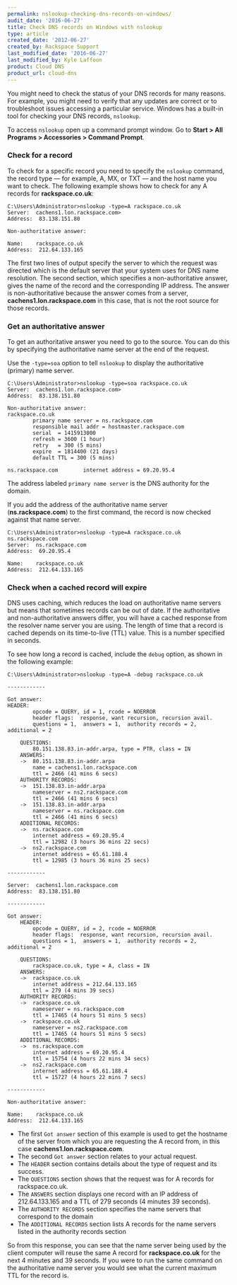 ```yaml
---
permalink: nslookup-checking-dns-records-on-windows/
audit_date: '2016-06-27'
title: Check DNS records on Windows with nslookup
type: article
created_date: '2012-06-27'
created_by: Rackspace Support
last_modified_date: '2016-06-27'
last_modified_by: Kyle Laffoon
product: Cloud DNS
product_url: cloud-dns
---
```


You might need to check the status of your DNS records for many reasons. For
example, you might need to verify that any updates are correct or to
troubleshoot issues accessing a particular service. Windows has a
built-in tool for checking your DNS records, `nslookup`.

To access `nslookup` open up a command prompt window. Go to **Start > All Programs > Accessories > Command Prompt**.

### Check for a record

To check for a specific record you need to specify the `nslookup` command,
the record type &mdash; for example, A, MX, or TXT &mdash; and the host name you want to check. The following
example shows how to check for any A records for **rackspace.co.uk**:

    C:\Users\Administrator>nslookup -type=A rackspace.co.uk
    Server:  cachens1.lon.rackspace.com>
    Address:  83.138.151.80

    Non-authoritative answer:

    Name:    rackspace.co.uk
    Address:  212.64.133.165

The first two lines of output specify the server to which the request
was directed which is the default server that your system uses for DNS
name resolution. The second section, which specifies a non-authoritative
answer, gives the name of the record and the corresponding IP address.
The answer is non-authoritative because the answer comes from a server,
**cachens1.lon.rackspace.com** in this case, that is not the root source for
those records.

### Get an authoritative answer

To get an authoritative answer you need to go to the source. You can do this
by specifying the authoritative name server at the end of the
request.

Use the `-type=soa` option to tell `nslookup` to display the
authoritative (primary) name server.

    C:\Users\Administrator>nslookup -type=soa rackspace.co.uk
    Server:  cachens1.lon.rackspace.com>
    Address:  83.138.151.80

    Non-authoritative answer:
    rackspace.co.uk
            primary name server = ns.rackspace.com
            responsible mail addr = hostmaster.rackspace.com
            serial  = 1415913000
            refresh = 3600 (1 hour)
            retry   = 300 (5 mins)
            expire  = 1814400 (21 days)
            default TTL = 300 (5 mins)

    ns.rackspace.com        internet address = 69.20.95.4

The address labeled `primary name server` is the DNS authority for the
domain.

If you add the address of the authoritative name server
(**ns.rackspace.com**) to the first command, the record is now checked
against that name server.

    C:\Users\Administrator>nslookup -type=A rackspace.co.uk ns.rackspace.com
    Server:  ns.rackspace.com
    Address:  69.20.95.4

    Name:    rackspace.co.uk
    Address:  212.64.133.165

### Check when a cached record will expire

DNS uses caching, which reduces the load on authoritative name servers
but means that sometimes records can be out of date. If the
authoritative and non-authoritative answers differ, you will have a cached
response from the resolver name server you are using. The length of time that a
record is cached depends on its time-to-live (TTL) value. This is a number
specified in seconds.

To see how long a record is cached, include the `debug` option, as shown in
the following example:

    C:\Users\Administrator>nslookup -type=A -debug rackspace.co.uk

    ------------

    Got answer:
    HEADER:
            opcode = QUERY, id = 1, rcode = NOERROR
            header flags:  response, want recursion, recursion avail.
            questions = 1,  answers = 1,  authority records = 2,  additional = 2

        QUESTIONS:
            80.151.138.83.in-addr.arpa, type = PTR, class = IN
        ANSWERS:
        ->  80.151.138.83.in-addr.arpa
            name = cachens1.lon.rackspace.com
            ttl = 2466 (41 mins 6 secs)
        AUTHORITY RECORDS:
        ->  151.138.83.in-addr.arpa
            nameserver = ns2.rackspace.com
            ttl = 2466 (41 mins 6 secs)
        ->  151.138.83.in-addr.arpa
            nameserver = ns.rackspace.com
            ttl = 2466 (41 mins 6 secs)
        ADDITIONAL RECORDS:
        ->  ns.rackspace.com
            internet address = 69.20.95.4
            ttl = 12982 (3 hours 36 mins 22 secs)
        ->  ns2.rackspace.com
            internet address = 65.61.188.4
            ttl = 12985 (3 hours 36 mins 25 secs)

    ------------

    Server:  cachens1.lon.rackspace.com
    Address:  83.138.151.80

    ------------

    Got answer:
        HEADER:
            opcode = QUERY, id = 2, rcode = NOERROR
            header flags:  response, want recursion, recursion avail.
            questions = 1,  answers = 1,  authority records = 2,  additional = 2

        QUESTIONS:
            rackspace.co.uk, type = A, class = IN
        ANSWERS:
        ->  rackspace.co.uk
            internet address = 212.64.133.165
            ttl = 279 (4 mins 39 secs)
        AUTHORITY RECORDS:
        ->  rackspace.co.uk
            nameserver = ns.rackspace.com
            ttl = 17465 (4 hours 51 mins 5 secs)
        ->  rackspace.co.uk
            nameserver = ns2.rackspace.com
            ttl = 17465 (4 hours 51 mins 5 secs)
        ADDITIONAL RECORDS:
        ->  ns.rackspace.com
            internet address = 69.20.95.4
            ttl = 15754 (4 hours 22 mins 34 secs)
        ->  ns2.rackspace.com
            internet address = 65.61.188.4
            ttl = 15727 (4 hours 22 mins 7 secs)

    ------------

    Non-authoritative answer:

    Name:    rackspace.co.uk
    Address:  212.64.133.165

-   The first `Got answer` section of this example is used to get the
    hostname of the server from which you are requesting the A record from,
    in this case **cachens1.lon.rackspace.com**.
-   The second `Got answer` section relates to your actual request.
-   The `HEADER` section contains details about the type of request and
    its success.
-   The `QUESTIONS` section shows that the request was for A records
    for rackspace.co.uk.
-   The `ANSWERS` section displays one record with an IP address of
    212.64.133.165 and a TTL of 279 seconds (4 minutes 39 seconds).
-   The `AUTHORITY RECORDS` section specifies the name servers that
    correspond to the domain
-   The `ADDITIONAL RECORDS` section lists A records for the name servers
    listed in the authority records section

So from this response, you can see that the name server being used by the client
computer will reuse the same A record for **rackspace.co.uk** for the
next 4 minutes and 39 seconds. If you were to run the same command on
the authoritative name server you would see what the current maximum TTL
for the record is.
